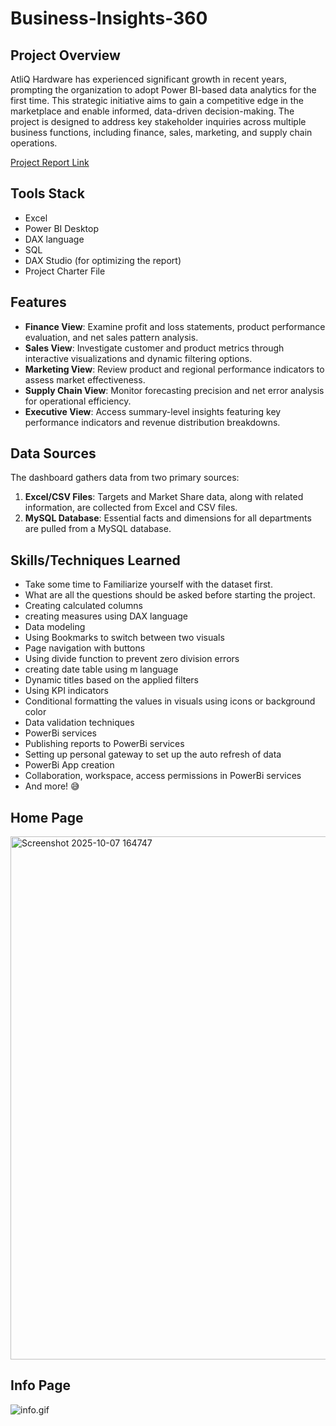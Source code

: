 # Business-Insights-360
## Project Overview
AtliQ Hardware has experienced significant growth in recent years, prompting the organization to adopt Power BI-based data analytics for the first time. This strategic initiative aims to gain a competitive edge in the marketplace and enable informed, data-driven decision-making. The project is designed to address key stakeholder inquiries across multiple business functions, including finance, sales, marketing, and supply chain operations.

[Project Report Link](https://app.powerbi.com/view?r=eyJrIjoiYmM2YWM4YzYtM2FjMy00NDgxLWFlMWItNGVjYWMwNjcxNWU1IiwidCI6ImM2ZTU0OWIzLTVmNDUtNDAzMi1hYWU5LWQ0MjQ0ZGM1YjJjNCJ9&pageName=41db6d58e0c6d8399c0b)

## Tools Stack
- Excel
- Power BI Desktop
- DAX language
- SQL
- DAX Studio (for optimizing the report)
- Project Charter File

## Features
- **Finance View**: Examine profit and loss statements, product performance evaluation, and net sales pattern analysis.
- **Sales View**: Investigate customer and product metrics through interactive visualizations and dynamic filtering options.
- **Marketing View**: Review product and regional performance indicators to assess market effectiveness.
- **Supply Chain View**: Monitor forecasting precision and net error analysis for operational efficiency.
- **Executive View**: Access summary-level insights featuring key performance indicators and revenue distribution breakdowns.

## Data Sources

The dashboard gathers data from two primary sources:
1. **Excel/CSV Files**: Targets and Market Share data, along with related information, are collected from Excel and CSV files.
2. **MySQL Database**: Essential facts and dimensions for all departments are pulled from a MySQL database.

## Skills/Techniques Learned
- Take some time to Familiarize yourself with the dataset first.
- What are all the questions should be asked before starting the project.
- Creating calculated columns
- creating measures using DAX language
- Data modeling
- Using Bookmarks to switch between two visuals
- Page navigation with buttons
- Using divide function to prevent zero division errors
- creating date table using m language
- Dynamic titles based on the applied filters
- Using KPI indicators
- Conditional formatting the values in visuals using icons or background color
- Data validation techniques
- PowerBi services
- Publishing reports to PowerBi services
- Setting up personal gateway to set up the auto refresh of data
- PowerBi App creation
- Collaboration, workspace, access permissions in PowerBi services
- And more! 😅

## Home Page
<img width="1572" height="837" alt="Screenshot 2025-10-07 164747" src="https://github.com/user-attachments/assets/9e4f8efc-9601-4051-b5ad-b46629f9f1e3" />

## Info Page
![info.gif]("C:\Users\Cheshtha\OneDrive\Desktop\trim2.gif")




















